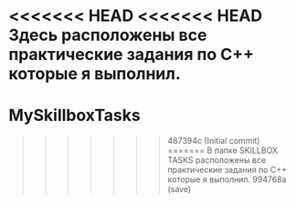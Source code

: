 <<<<<<< HEAD
<<<<<<< HEAD
Здесь расположены все практические задания по C++ которые я выполнил.
=======
# MySkillboxTasks
>>>>>>> 487394c (Initial commit)
=======
В папке SKILLBOX TASKS расположены все практические задания по C++ которые я выполнил.
>>>>>>> 994768a (save)
